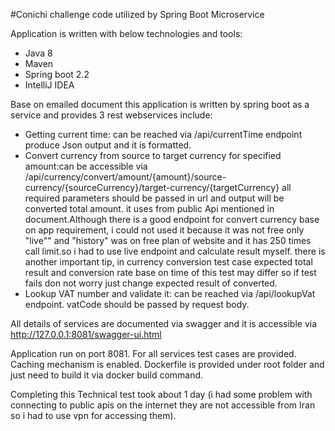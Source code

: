 #Conichi challenge code utilized by Spring Boot Microservice

Application is written with below technologies and tools:
- Java 8
- Maven
- Spring boot 2.2
- IntelliJ IDEA


Base on emailed document this application is written by spring boot as a service and provides 3 rest webservices include:
- Getting current time: can be reached via /api/currentTime endpoint produce Json output and it is formatted.
- Convert currency from source to target currency for specified amount:can be accessible via /api/currency/convert/amount/{amount}/source-currency/{sourceCurrency}/target-currency/{targetCurrency} all required parameters should be passed in url and output will be converted total amount. it uses from public Api mentioned in document.Although there is a good endpoint for convert currency base on app requirement, i could not used it because it was not free only "live"" and "history" was on free plan of website and it has 250 times call limit.so i had to use live endpoint and calculate result myself. there is another important tip, in currency conversion test case expected total result and conversion rate base on time of this test may differ so if test fails don not worry just change expected result of converted.
- Lookup VAT number and validate it: can be reached via /api/lookupVat endpoint. vatCode should be passed by request body.

All details of services are documented via swagger and it is accessible via http://127.0.0.1:8081/swagger-ui.html

Application run on port 8081.
For all services test cases are provided.
Caching mechanism is enabled.
Dockerfile is provided under root folder and just need to build it via docker build command.

Completing this Technical test took about 1 day (i had some problem with connecting to public apis on the internet they are not accessible from Iran so i had to use vpn for accessing them).


